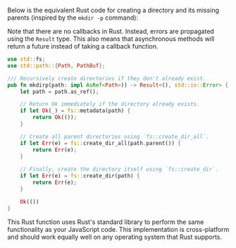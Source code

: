 Below is the equivalent Rust code for creating a directory and its missing parents (inspired by the `mkdir -p` command):

Note that there are no callbacks in Rust. Instead, errors are propagated using the `Result` type. This also means that asynchronous methods will return a future instead of taking a callback function.

```rust
use std::fs;
use std::path::{Path, PathBuf};

/// Recursively create directories if they don't already exist.
pub fn mkdirp(path: impl AsRef<Path>)) -> Result<(), std::io::Error> {
    let path = path.as_ref();

    // Return Ok immediately if the directory already exists.
    if let Ok(_) = fs::metadata(path) {
        return Ok(());
    }

    // Create all parent directories using `fs::create_dir_all`.
    if let Err(e) = fs::create_dir_all(path.parent()) {
        return Err(e);
    }
    
    // Finally, create the directory itself using `fs::create_dir`.
    if let Err(e) = fs::create_dir(path) {
        return Err(e);
    }

    Ok(())
}
```
This Rust function uses Rust's standard library to perform the same functionality as your JavaScript code. This implementation is cross-platform and should work equally well on any operating system that Rust supports.
